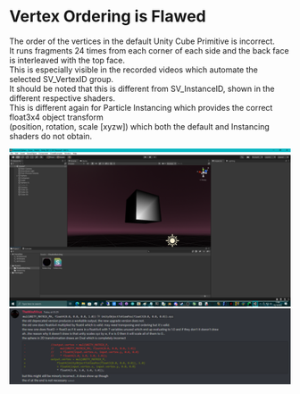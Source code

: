 # Vertex Ordering is Flawed

The order of the vertices in the default Unity Cube Primitive is incorrect. \
It runs fragments 24 times from each corner of each side and the back face is interleaved with the top face. \
This is especially visible in the recorded videos which automate the selected SV_VertexID group. \
It should be noted that this is different from SV_InstanceID, shown in the different respective shaders. \
This is different again for Particle Instancing which provides the correct float3x4 object transform \
(position, rotation, scale [xyzw]) which both the default and Instancing shaders do not obtain. 

![screenshot](/VertexOrdering/screenshot.png)
![screenshot2](/VertexOrdering/screenshot2.png)
